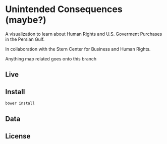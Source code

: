 # Unintended Consequences (maybe?)
A visualization to learn about Human Rights and U.S. Goverment Purchases in the Persian Gulf.

In collaboration with the Stern Center for Business and Human Rights.

Anything map related goes onto this branch  

## Live


## Install

```javascript
bower install
```

## Data

## License